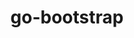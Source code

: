 ---
title: "go-bootstrap"
layout: cache
categories: [package, develop-2025-04-06]
meta: {"compilers": ["none"], "num_specs": 4, "num_specs_by_stack": {"developer-tools-aarch64-linux-gnu": 1, "developer-tools-darwin": 1, "developer-tools-x86_64_v3-linux-gnu": 1, "hep": 1, "root": 4}, "oss": ["centos7", "rhel8", "sequoia", "ubuntu22.04"], "platforms": ["darwin", "linux"], "stacks": ["developer-tools-aarch64-linux-gnu", "developer-tools-darwin", "developer-tools-x86_64_v3-linux-gnu", "hep", "root"], "targets": ["aarch64", "x86_64_v3"], "versions": ["1.22.12"]}
spec_details: [{"compiler": "none", "hash": "bcsik5rsnegxgfoy3kw6htidlh65xj2p", "os": "sequoia", "platform": "darwin", "size": "-", "stacks": ["developer-tools-darwin", "root"], "target": "aarch64", "variants": ["build_system=generic"], "versions": ["1.22.12"]}, {"compiler": "none", "hash": "dnsdgfmhm7ms6xe3qurp2y7jflk5zzzt", "os": "ubuntu22.04", "platform": "linux", "size": "-", "stacks": ["hep", "root"], "target": "x86_64_v3", "variants": ["build_system=generic"], "versions": ["1.22.12"]}, {"compiler": "none", "hash": "huhvmzyijbod5qagz7qhh7noq4rzoomm", "os": "rhel8", "platform": "linux", "size": "-", "stacks": ["developer-tools-aarch64-linux-gnu", "root"], "target": "aarch64", "variants": ["build_system=generic"], "versions": ["1.22.12"]}, {"compiler": "none", "hash": "llf3hnllfmuwm7hf5kkznd4lljl4yfjg", "os": "centos7", "platform": "linux", "size": "-", "stacks": ["developer-tools-x86_64_v3-linux-gnu", "root"], "target": "x86_64_v3", "variants": ["build_system=generic"], "versions": ["1.22.12"]}]
---